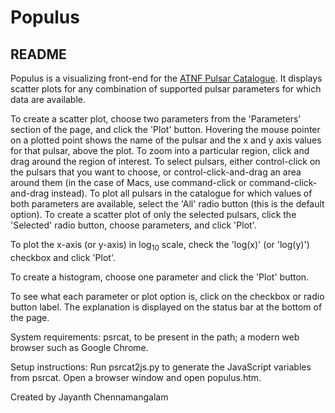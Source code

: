 # Populus
## README

Populus is a visualizing front-end for the [ATNF Pulsar
Catalogue](http://www.atnf.csiro.au/people/pulsar/psrcat/). It displays scatter plots for any combination of supported pulsar parameters for which data are available.

To create a scatter plot, choose two parameters from the 'Parameters' section of the page, and click the 'Plot' button. Hovering the mouse pointer on a plotted point shows the name of the pulsar and the x and y axis values for that pulsar, above the plot. To zoom into a particular region, click and drag around the region of interest. To select pulsars, either control-click on the pulsars that you want to choose, or control-click-and-drag an area around them (in the case of Macs, use command-click or command-click-and-drag instead). To plot all pulsars in the catalogue for which values of both parameters are available, select the 'All' radio button (this is the default option). To create a scatter plot of only the selected pulsars, click the 'Selected' radio button, choose parameters, and click 'Plot'.

To plot the x-axis (or y-axis) in log<sub>10</sub> scale, check the
'log(x)' (or 'log(y)') checkbox and click 'Plot'.

To create a histogram, choose one parameter and click the 'Plot'
button.

To see what each parameter or plot option is, click on the checkbox or
radio button label. The explanation is displayed on the status bar at the
bottom of the page.

System requirements: psrcat, to be present in the path; a modern web browser such as Google Chrome.

Setup instructions: Run psrcat2js.py to generate the JavaScript variables from psrcat. Open a browser window and open populus.htm.

Created by Jayanth Chennamangalam  
